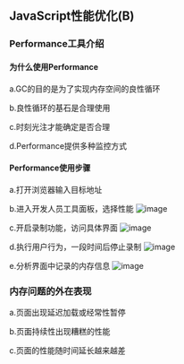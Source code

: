 ## JavaScript性能优化(B)

### Performance工具介绍

#### 为什么使用Performance

a.GC的目的是为了实现内存空间的良性循环

b.良性循环的基石是合理使用

c.时刻光注才能确定是否合理

d.Performance提供多种监控方式


#### Performance使用步骤

a.打开浏览器输入目标地址

b.进入开发人员工具面板，选择性能
![image](https://user-images.githubusercontent.com/37037802/117280050-cf39da00-ae94-11eb-8f31-e0521f573bc1.png)


c.开启录制功能，访问具体界面
![image](https://user-images.githubusercontent.com/37037802/117280595-57b87a80-ae95-11eb-8e5a-16c824d05ed4.png)


d.执行用户行为，一段时间后停止录制
![image](https://user-images.githubusercontent.com/37037802/117280482-38b9e880-ae95-11eb-8e43-0c5ab3ce57e5.png)


e.分析界面中记录的内存信息
![image](https://user-images.githubusercontent.com/37037802/117280362-1e800a80-ae95-11eb-80e0-b2296f1ef9b6.png)


### 内存问题的外在表现

a.页面出现延迟加载或经常性暂停

b.页面持续性出现糟糕的性能

c.页面的性能随时间延长越来越差
